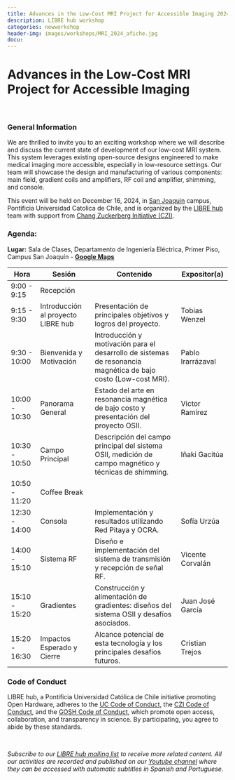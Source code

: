 ```yaml
---
title: Advances in the Low-Cost MRI Project for Accessible Imaging 2024
description: LIBRE hub workshop
categories: newworkshop
header-img: images/workshops/MRI_2024_afiche.jpg
docu:
---
```


# Advances in the Low-Cost MRI Project for Accessible Imaging

<br>

### General Information

We are thrilled to invite you to an exciting workshop where we will describe and discuss the current state of development of our low-cost MRI system. This system leverages existing open-source designs engineered to make medical imaging more accessible, especially in low-resource settings. Our team will showcase the design and manufacturing of various components: main field, gradient coils and amplifiers, RF coil and amplifier, shimming, and console.

This event will be held on December 16, 2024, in [San Joaquin](https://www.uc.cl/universidad/nuestros-campus/san-joaquin/) campus, Pontificia Universidad Catolica de Chile, and is organized by the [LIBRE hub](https://librehub.github.io/people/) team with support from [Chang Zuckerberg Initiative (CZI)](https://chanzuckerberg.com/).

### Agenda:

**Lugar:** Sala de Clases, Departamento de Ingeniería Eléctrica, Primer Piso, Campus San Joaquín - **[Google Maps](https://maps.app.goo.gl/6tEQac63fs5Y9hqW9)**

| Hora         | Sesión                                        | Contenido                                                       | Expositor(a)  |
|--------------|-----------------------------------------------|-----------------------------------------------------------------|---------------|
| 9:00 - 9:15  | Recepción                                     |                                                                 |               |
| 9:15 - 9:30  | Introducción al proyecto LIBRE hub            | Presentación de principales objetivos y logros del proyecto.    | Tobias Wenzel |
| 9:30 - 10:00 | Bienvenida y Motivación                       | Introducción y motivación para el desarrollo de sistemas de resonancia magnética de bajo costo (Low-cost MRI).| Pablo Irarrázaval |
| 10:00 - 10:30| Panorama General                              | Estado del arte en resonancia magnética de bajo costo y presentación del proyecto OSII.| Victor Ramírez |
| 10:30 - 10:50| Campo Principal                               | Descripción del campo principal del sistema OSII, medición de campo magnético y técnicas de shimming.| Iñaki Gacitúa 
| 10:50 - 11:20| Coffee Break                                  |                                                                     |
| 12:30 - 14:00| Consola                                       | Implementación y resultados utilizando Red Pitaya y OCRA.| Sofía Urzúa |
| 14:00 - 15:10| Sistema RF                                    | Diseño e implementación del sistema de transmisión y recepción de señal RF.| Vicente Corvalán |
| 15:10 - 15:20| Gradientes                                    | Construcción y alimentación de gradientes: diseños del sistema OSII y desafíos asociados.| Juan José García |
| 15:20 - 16:30| Impactos Esperado y Cierre                    | Alcance potencial de esta tecnología y los principales desafíos futuros.| Cristian Trejos |

### Code of Conduct

LIBRE hub, a Pontificia Universidad Católica de Chile initiative promoting Open Hardware, adheres to the [UC Code of Conduct](https://www.uc.cl/codigo-de-honor/), the [CZI Code of Conduct](https://chanzuckerberg.github.io/open-science/CODE_OF_CONDUCT.html), and the [GOSH Code of Conduct](https://openhardware.science/gosh-2017/gosh-code-of-conduct/), which promote open access, collaboration, and transparency in science. By participating, you agree to abide by these standards.

<br>

*Subscribe to our [LIBRE hub mailing list](https://mailchi.mp/2efa11be3d6b/libre_hub) to receive more related content. All our activities are recorded and published on our [Youtube channel](https://www.youtube.com/channel/UCKaffupDA8KKrDE0rd668Xw) where they can be accessed with automatic subtitles in Spanish and Portuguese.*

<!--
Please register using this form:

<iframe src="https://docs.google.com/forms/d/e/1FAIpQLScYfUAg5NAJ86AedKOM3JRCp7BENNRDP6wAglx0wFJ5O3biLQ/viewform?usp=sf_link" width="640" height="3184" frameborder="0" marginheight="0" marginwidth="0">Loading…</iframe>
-->